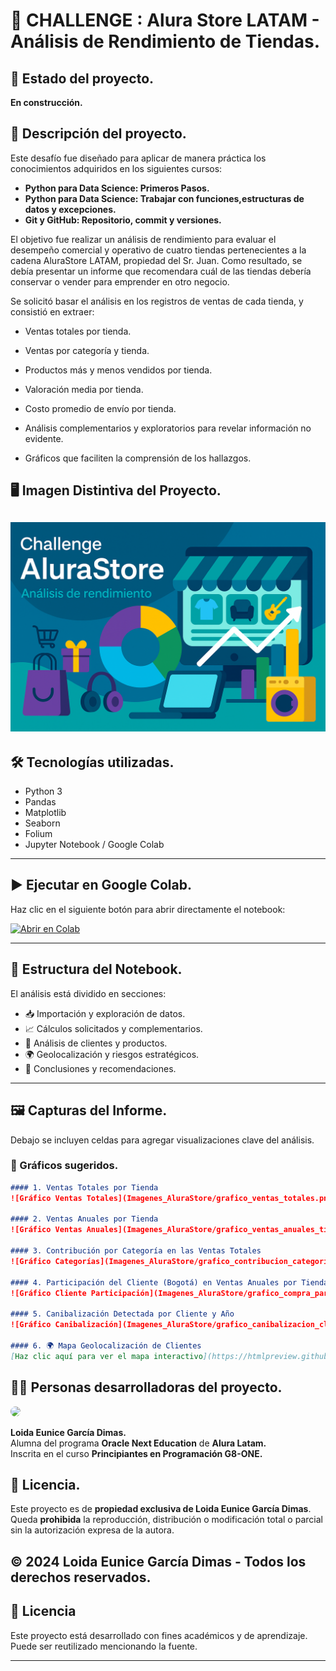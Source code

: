 # 📒 CHALLENGE : Alura Store LATAM - Análisis de Rendimiento de Tiendas.

## 🚧 Estado del proyecto. 
**En construcción.**  

## 📌 Descripción del proyecto.
Este desafío fue diseñado para aplicar de manera práctica los conocimientos adquiridos en los siguientes cursos:  
- **Python para Data Science: Primeros Pasos.**  
- **Python para Data Science: Trabajar con funciones,estructuras de datos y excepciones.**  
- **Git y GitHub: Repositorio, commit y versiones.**  

El objetivo fue realizar un análisis de rendimiento para evaluar el desempeño comercial y operativo de cuatro tiendas pertenecientes a la cadena AluraStore LATAM, propiedad del Sr. Juan. Como resultado, se debía presentar un informe que recomendara cuál de las tiendas debería conservar o vender para emprender en otro negocio. 

Se solicitó basar el análisis en los registros de ventas de cada tienda, y consistió en extraer:

- Ventas totales por tienda.

- Ventas por categoría y tienda.

- Productos más y menos vendidos por tienda.

- Valoración media por tienda.

- Costo promedio de envío por tienda.

- Análisis complementarios y exploratorios para revelar información no evidente.

- Gráficos que faciliten la comprensión de los hallazgos.

## 🖥️ Imagen Distintiva del Proyecto.
![Banner del proyecto](https://raw.githubusercontent.com/EuniceGarcia503/Challenge1_AluraStore/refs/heads/main/Imagenes_AluraStore/Imagen_distintiva_alurastore.png)
---

## 🛠️ Tecnologías utilizadas.

- Python 3
- Pandas
- Matplotlib
- Seaborn
- Folium
- Jupyter Notebook / Google Colab

---

## ▶️ Ejecutar en Google Colab.

Haz clic en el siguiente botón para abrir directamente el notebook:

[![Abrir en Colab](https://colab.research.google.com/assets/colab-badge.svg)](https://colab.research.google.com/github/EuniceGarcia503/Challenge1_AluraStore/blob/main/AluraStoreLatam_FINAL_informe_con_graficos.ipynb)

---

## 📁 Estructura del Notebook.

El análisis está dividido en secciones:

- 📥 Importación y exploración de datos.
- 📈 Cálculos solicitados y complementarios.
- 🧾 Análisis de clientes y productos.
- 🌍 Geolocalización y riesgos estratégicos.
- 📌 Conclusiones y recomendaciones.

---

## 🖼️ Capturas del Informe.

Debajo se incluyen celdas para agregar visualizaciones clave del análisis.

### 📸 Gráficos sugeridos.

```markdown
#### 1. Ventas Totales por Tienda
![Gráfico Ventas Totales](Imagenes_AluraStore/grafico_ventas_totales.png)

#### 2. Ventas Anuales por Tienda
![Gráfico Ventas Anuales](Imagenes_AluraStore/grafico_ventas_anuales_tienda.png)

#### 3. Contribución por Categoría en las Ventas Totales
![Gráfico Categorías](Imagenes_AluraStore/grafico_contribucion_categorias_tienda.png)

#### 4. Participación del Cliente (Bogotá) en Ventas Anuales por Tienda
![Gráfico Cliente Participación](Imagenes_AluraStore/grafico_compra_participacion_anual_tienda.png)

#### 5. Canibalización Detectada por Cliente y Año
![Gráfico Canibalización](Imagenes_AluraStore/grafico_canibalizacion_cliente_year.png)

#### 6. 🌍 Mapa Geolocalización de Clientes
[Haz clic aquí para ver el mapa interactivo](https://htmlpreview.github.io/?https://raw.githubusercontent.com/EuniceGarcia503/Challenge1_AluraStore/main/Imagenes_AluraStore/mapa_geolocalizacion_clientes.html)
```
## 👩‍💻 Personas desarrolladoras del proyecto.  

<img src="https://github.com/user-attachments/assets/f9a42f94-e38f-46c7-909b-41f080896356" width="110px" style="border-radius: 10px;">




**Loida Eunice García Dimas.**  
Alumna del programa **Oracle Next Education** de **Alura Latam.**  
Inscrita en el curso **Principiantes en Programación G8-ONE.**  

## 📜 Licencia.  
Este proyecto es de **propiedad exclusiva de Loida Eunice García Dimas**.  
Queda **prohibida** la reproducción, distribución o modificación total o parcial sin la autorización expresa de la autora.  

© 2024 Loida Eunice García Dimas - **Todos los derechos reservados**.  
---

## 📄 Licencia

Este proyecto está desarrollado con fines académicos y de aprendizaje. Puede ser reutilizado mencionando la fuente.

---
